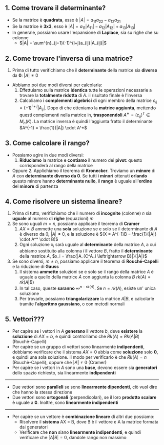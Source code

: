 ## 1. Come trovare il determinante?
*  Se la matrice è __quadrata__, esso è $|A| = a_{11}a_{22} − a_{12}a_{21}$
*  Se la matrice è __3x3__, esso è $|A| = a_{11} |A_{11}| − a_{12} |A_{12}| + a_{13}  |A_{13}|$
*  In generale, possiamo usare l'espansione di __Laplace__, sia su righe che su colonne
	*  $|A| = \sum^{n}_{j=1}(-1)^{i+j}a_{ij}|A_{ij}|$ 

## 2. Come trovare l'inversa di una matrice?
1. Prima di tutto verifichiamo che il __determinante__ della matrice sia __diverso__ da __0__: $|A| \neq 0$  
*  Abbiamo poi due modi diversi per calcolarla:
	1. Effettuiamo sulla matrice __identica__ tutte le operazioni necessarie a trovare la __totalmente ridotta__ di $A$. il risultato finale è l'inversa
	2. Calcoliamo i __complementi algebrici__ di ogni membro della matrice $c_{ij} = (-1)^{i+j}|A_{ij}|$. Dopo di che otteniamo la __matrice aggiunta__, mettendo questi complementi nella matrice in, __trasponendoli__ $A^∗ = (c_{ij})^T ∈ M_n(K)$. La matrice inversa è quindi l'aggiunta fratto il determinante $A^{-1} = \frac{1}{|A|} \cdot A^*$ 

## 3. Come calcolare il rango?
*  Possiamo agire in due modi diversi:
	1. __Riduciamo__ la matrice e __contiamo__ il numero dei __pivot__: questo corrisponderà al rango della matrice
*  Oppure
	2. Applichiamo il teorema di __Kronecker__. Troviamo un __minore__ di $A$ con __determinante diverso da 0__. Se tutti i __minori__ ottenuti __orlando__ questo minore hanno __determinante nullo__, il __rango__ è uguale all'__ordine__ del __minore__ di partenza

## 4. Come risolvere un sistema lineare?
1. Prima di tutto, verifichiamo che il numero di __incognite__ (colonne) $n$ sia __uguale__ al numero di __righe__ (equazioni) $m$ 
2. Se sono uguali $m = n$,  possiamo applicare il teorema di __Cramer__
	1. $AX = B$ ammette una __sola__ soluzione se e solo se il determinante di $A$ è diverso da 0, $|A| \neq 0$, e la soluzione è $(X = A^{-1}B = \frac{1}{|A|} \cdot A^* \cdot B)$ 
	2. Ogni soluzione $x_i$ sarà uguale al __determinante__ della matrice $A$, a cui abbiamo sostituito alla colonna $i$ il vettore $B$, fratto il __determinante__ della matrice $A$, $x_i = \frac{|A_{C^A_i \leftrightarrow B}|}{|A|}$
3. Se sono diversi, $m \neq n$, possiamo applicare il teorema di __Rouché-Capelli__ e la riduzione di __Gauss__
	1.  Il sistema __ammette__ soluzioni se e solo se il rango della matrice $A$ è uguale a quello della matrice $A$ con aggiunta la colonna $B$  $rk(A) =rk(A|B)$ 
	2. In tal caso, queste __saranno__ $\infty^{n-rk(A)}$. Se $n = rk(A)$, esiste un' unica soluzione
	3. Per trovarle, possiamo __triangolarizzare__ la matrice $A|B$, e calcolarle tramite l'__algoritmo gaussiano__, o con metodi normali

## 5. Vettori???
* Per capire se i vettori in $A$ __generano__ il vettore $b$, deve __esistere__ la __soluzione__ di $AX = b$, e quindi controlliamo che $Rk(A) = Rk(A|B)$ (Rouchè-Capelli) 
* Per capire se un gruppo di vettori sono linearmente __indipendenti__, dobbiamo verificare che il sistema $AX = 0$ abbia come __soluzione__ solo __0__, e quindi una sola soluzione. Il modo per verificarlo è che $Rk(A)= n$ (Rouchè-Capelli), oppure che $|A| \neq 0$ (Cramer) 
* Per capire se i vettori in $A$ sono una __base__, devono essere sia __generatori__ dello spazio richiesto, sia linearmente __indipendenti__
---
* Due vettori sono __paralleli__ se sono __linearmente dipendenti__, ciò vuol dire che hanno la stessa direzione
* Due vettori sono __ortogonali__ (perpendicolari), se il loro __prodotto scalare__ è uguale a __0__. Inoltre, sono __linearmente indipendenti__
---
* Per capire se un vettore è __combinazione lineare__ di altri due possiamo:
	* Risolvere il __sistema__ AX = B, dove B è il vettore e A la matrice formata dai generatori
	* Verificare che __non__ siano __linearmente indipendenti__, e quindi verificare che $|A|B| = 0$, dandole rango non massimo 
